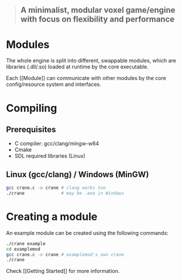 > ## A minimalist, modular voxel game/engine with focus on flexibility and performance 

# Modules

The whole engine is split into different, swappable modules, which are libraries (.dll/.so) loaded at runtime by the core executable.

Each [[Module]] can communicate with other modules by the core config/resource system and interfaces.
# Compiling

## Prerequisites
- C compiler: gcc/clang/mingw-w64
- Cmake
- SDL required libraries (Linux)

## Linux (gcc/clang) / Windows (MinGW)
```bash
gcc crane.c -o crane # clang works too 
./crane              # may be .exe in Windows
```

# Creating a module

An example module can be created using the following commands:
```bash
./crane example
cd examplemod
gcc crane.c -o crane # examplemod's own crane
./crane
```

Check [[Getting Started]] for more information.